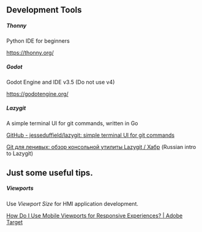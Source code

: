 ## Development Tools

##### Thonny

Python IDE for beginners

https://thonny.org/

##### Godot

Godot Engine and IDE v3.5  (Do not use v4)

https://godotengine.org/

##### Lazygit

A simple terminal UI for git commands, written in Go

[GitHub - jesseduffield/lazygit: simple terminal UI for git commands](https://github.com/jesseduffield/lazygit)

[Git для ленивых: обзор консольной утилиты Lazygit / Хабр](https://habr.com/ru/company/flant/blog/712874/)  (Russian intro to Lazygit)

## Just some useful tips.

##### Viewports

Use *Viewport Size* for HMI application development.

[How Do I Use Mobile Viewports for Responsive Experiences? | Adobe Target](https://experienceleague.adobe.com/docs/target/using/experiences/vec/mobile-viewports.html)


